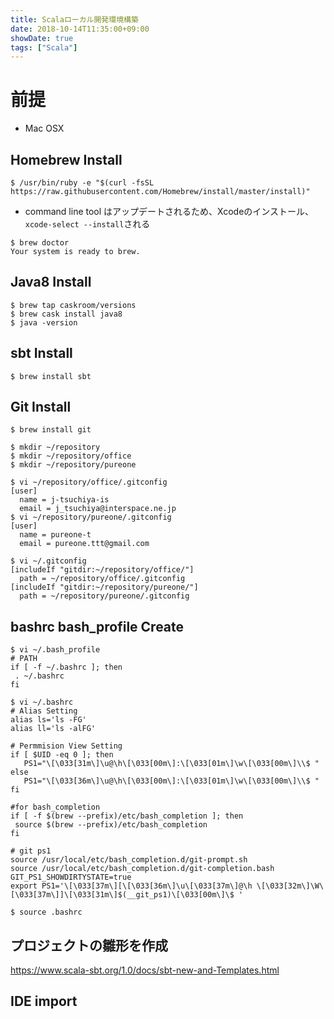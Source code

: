 ```yaml
---
title: Scalaローカル開発環境構築 
date: 2018-10-14T11:35:00+09:00
showDate: true
tags: ["Scala"]
---
```


# 前提
- Mac OSX

## Homebrew Install
```
$ /usr/bin/ruby -e "$(curl -fsSL https://raw.githubusercontent.com/Homebrew/install/master/install)"
```

- command line tool はアップデートされるため、Xcodeのインストール、`xcode-select --install`される

```
$ brew doctor
Your system is ready to brew.
```

## Java8 Install
```
$ brew tap caskroom/versions
$ brew cask install java8
$ java -version
```

## sbt Install
```
$ brew install sbt
```

## Git Install
```
$ brew install git
```

```
$ mkdir ~/repository
$ mkdir ~/repository/office
$ mkdir ~/repository/pureone
```

```
$ vi ~/repository/office/.gitconfig
[user]
  name = j-tsuchiya-is
  email = j_tsuchiya@interspace.ne.jp
$ vi ~/repository/pureone/.gitconfig
[user]
  name = pureone-t
  email = pureone.ttt@gmail.com
```

```
$ vi ~/.gitconfig
[includeIf "gitdir:~/repository/office/"]
  path = ~/repository/office/.gitconfig
[includeIf "gitdir:~/repository/pureone/"]
  path = ~/repository/pureone/.gitconfig
```

## bashrc bash_profile Create
```
$ vi ~/.bash_profile
# PATH
if [ -f ~/.bashrc ]; then
 . ~/.bashrc
fi
```

```
$ vi ~/.bashrc
# Alias Setting
alias ls='ls -FG'
alias ll='ls -alFG'

# Permmision View Setting
if [ $UID -eq 0 ]; then
   PS1="\[\033[31m\]\u@\h\[\033[00m\]:\[\033[01m\]\w\[\033[00m\]\\$ "
else
   PS1="\[\033[36m\]\u@\h\[\033[00m\]:\[\033[01m\]\w\[\033[00m\]\\$ "
fi

#for bash_completion
if [ -f $(brew --prefix)/etc/bash_completion ]; then
 source $(brew --prefix)/etc/bash_completion
fi

# git ps1
source /usr/local/etc/bash_completion.d/git-prompt.sh
source /usr/local/etc/bash_completion.d/git-completion.bash
GIT_PS1_SHOWDIRTYSTATE=true
export PS1='\[\033[37m\][\[\033[36m\]\u\[\033[37m\]@\h \[\033[32m\]\W\[\033[37m\]]\[\033[31m\]$(__git_ps1)\[\033[00m\]\$ '
```

```
$ source .bashrc
```

## プロジェクトの雛形を作成
https://www.scala-sbt.org/1.0/docs/sbt-new-and-Templates.html

## IDE import

